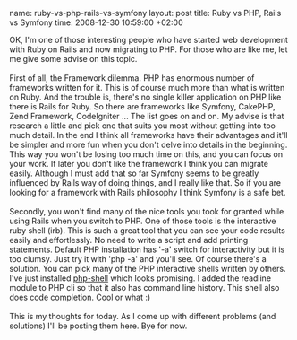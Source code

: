 name: ruby-vs-php-rails-vs-symfony
layout: post
title: Ruby vs PHP, Rails vs Symfony
time: 2008-12-30 10:59:00 +02:00

OK, I'm one of those interesting people who have started web development with Ruby on Rails and now migrating to PHP. For those who are like me, let me give some advise on this topic.<br /><br />First of all, the Framework dilemma. PHP has enormous number of frameworks written for it. This is of course much more than what is written on Ruby. And the trouble is, there's no single killer application on PHP like there is Rails for Ruby. So there are frameworks like Symfony, CakePHP, Zend Framework, CodeIgniter ... The list goes on and on. My advise is that research a little and pick one that suits you most without getting into too much detail. In the end I think all frameworks have their advantages and it'll be simpler and more fun when you don't delve into details in the beginning. This way you won't be losing too much time on this, and you can focus on your work. If later you don't like the framework I think you can migrate easily. Although I must add that so far Symfony seems to be greatly influenced by Rails way of doing things, and I really like that. So if you are looking for a framework with Rails philosophy I think Symfony is a safe bet.<br /><br />Secondly, you won't find many of the nice tools you took for granted while using Rails when you switch to PHP. One of those tools is the interactive ruby shell (irb). This is such a great tool that you can see your code results easily and effortlessly. No need to write a script and add printing statements. Default PHP installation has '-a' switch for interactivity but it is too clumsy. Just try it with 'php -a' and you'll see. Of course there's a solution. You can pick many of the PHP interactive shells written by others. I've just installed <a href="http://jan.kneschke.de/projects/php-shell/">php-shell</a> which looks promising. I added the readline module to PHP cli so that it also has command line history. This shell also does code completion. Cool or what :)<br /><br />This is my thoughts for today. As I come up with different problems (and solutions) I'll be posting them here. Bye for now.
